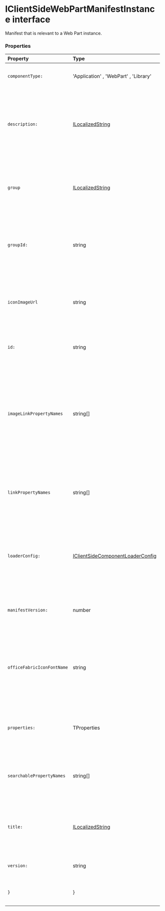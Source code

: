 # IClientSideWebPartManifestInstance<TProperties> interface

Manifest that is relevant to a Web Part instance. 




### Properties

| Property	   | Type	| Description|
|:-------------|:-------|:-----------|
|`componentType:`      | 'Application' , 'WebPart' , 'Library' | Definition: Type of client side component |
|`description:`      | [ILocalizedString](ILocalizedString.md) | Definition: Description of the web part represented as a dictionary of locale keys to description values |
|`group`      | [ILocalizedString](ILocalizedString.md) |   Definition: This field is used to help decide the Toolbox group for the Web Part in the authoring  experience |
|`groupId:`      | string |   Definition: This field is used to help decide the Toolbox group for the Web Part in the authoring  experience |
|`iconImageUrl`      | string | Definition: The icon for the WebPart, to be displayed in the toolbox, represented an image URL |
|`id:`      | string | Definition: A universally unique component id |
|`imageLinkPropertyNames`      | string[] | Definition: List of names of Web Part properties that are image sources and need to be link fixed up  and potentially preloaded for performance reasons |
|`linkPropertyNames`      | string[] | Definition: List of names of Web Part properties that are links and need to be link fixed up |
|`loaderConfig:`      | [IClientSideComponentLoaderConfig](IClientSideComponentLoaderConfig.md) | Definition: This portion of the configuration describes how the component is to be loaded and initialized by a  client |
|`manifestVersion:`      | number | Definition: Version of the component manifest schema |
|`officeFabricIconFontName`      | string | Definition: The icon for the Web Part, to be displayed in the toolbox, represented as a character name in the  Office 365 icon font file |
|`properties:`      | TProperties | Definition: every Web Part is expected to have some custom properties |
|`searchablePropertyNames`      | string[] | Definition: List of names of Web Part properties that need to be indexed for search |
|`title:`      | [ILocalizedString](ILocalizedString.md) | Definition: Title of the web part represented as a single a dictionary of locale keys to title values |
|`version:`      | string | Definition: Client side component version |
|`}`      | } | Definition: Client side component version |




